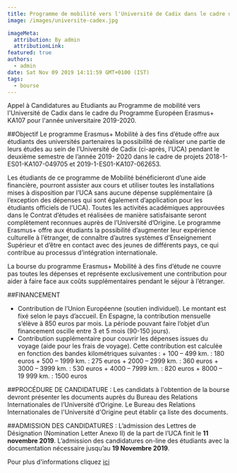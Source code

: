 ```yaml
---
title: Programme de mobilité vers l'Université de Cadix dans le cadre du Programme Européen Erasmus+ KA107.
image: /images/universite-cadex.jpg

imageMeta:
  attribution: By admin
  attributionLink:
featured: true
authors:
  - admin
date: Sat Nov 09 2019 14:11:59 GMT+0100 (IST)
tags:
  - bourse
---
```

Appel à Candidatures au Etudiants au Programme de mobilité vers l'Université de Cadix dans le cadre du Programme Européen Erasmus+ KA107 pour l'année universitaire 2019-2020.

##Objectif
Le programme Erasmus+ Mobilité à des fins d’étude offre aux étudiants des universités partenaires la possibilité de réaliser une partie de leurs études au sein de l’Université de Cadix (ci-après, l’UCA) pendant le deuxième semestre de l’année 2019- 2020 dans le cadre de projets 2018-1-ES01-KA107-049705 et 2019-1-ES01-KA107-062653.

Les étudiants de ce programme de Mobilité bénéficieront d’une aide financière, pourront assister aux cours et utiliser toutes les installations mises à disposition par l’UCA sans aucune dépense supplémentaire (à l’exception des dépenses qui sont également d’application pour les étudiants officiels de l’UCA). Toutes les activités académiques approuvées dans le Contrat d’études et réalisées de manière satisfaisante seront complètement reconnues auprès de l’Université d’Origine. Le programme Erasmus+ offre aux étudiants la possibilité d’augmenter leur expérience culturelle à l’étranger, de connaître d’autres systèmes d’Enseignement Supérieur et d’être en contact avec des jeunes de différents pays, ce qui contribue au processus d’intégration internationale.

La bourse du programme Erasmus+ Mobilité à des fins d’étude ne couvre pas toutes les dépenses et représente exclusivement une contribution pour aider à faire face aux coûts supplémentaires pendant le séjour à l’étranger.

##FINANCEMENT

+ Contribution de l’Union Européenne (soutien individuel). Le montant est fixé selon le pays d’accueil. En Espagne, la contribution mensuelle s’élève à 850 euros par mois. La période pouvant faire l’objet d’un financement oscille entre 3 et 5 mois (90-150 jours).
+ Contribution supplémentaire pour couvrir les dépenses issues du voyage (aide pour les frais de voyage). Cette contribution est calculée en fonction des bandes kilométriques suivantes :
      + 100 – 499 km. : 180 euros
      + 500 – 1999 km. : 275 euros
      + 2000 – 2999 km. : 360 euros
      + 3000 – 3999 km. : 530 euros
      + 4000 – 7999 km. : 820 euros
      + 8000 – 19 999 km. : 1500 euros

##PROCÉDURE DE CANDIDATURE :
Les candidats à l'obtention de la bourse devront présenter les documents auprès du Bureau des Relations Internationales de l’Université d’Origine. Le Bureau des Relations Internationales de l'Université d'Origine peut établir ça liste des documents.

##ADMISSION DES CANDIDATURES :
L’admission des Lettres de Désignation (Nomination Letter Anexo II) de la part de l’UCA finit le **11 novembre 2019**.
L’admission des candidatures on-line des étudiants avec la documentation nécessaire jusqu’au **19 Novembre 2019**.

Pour plus d'informations cliquez [ici](/docs/appel-erasmus.pdf)

